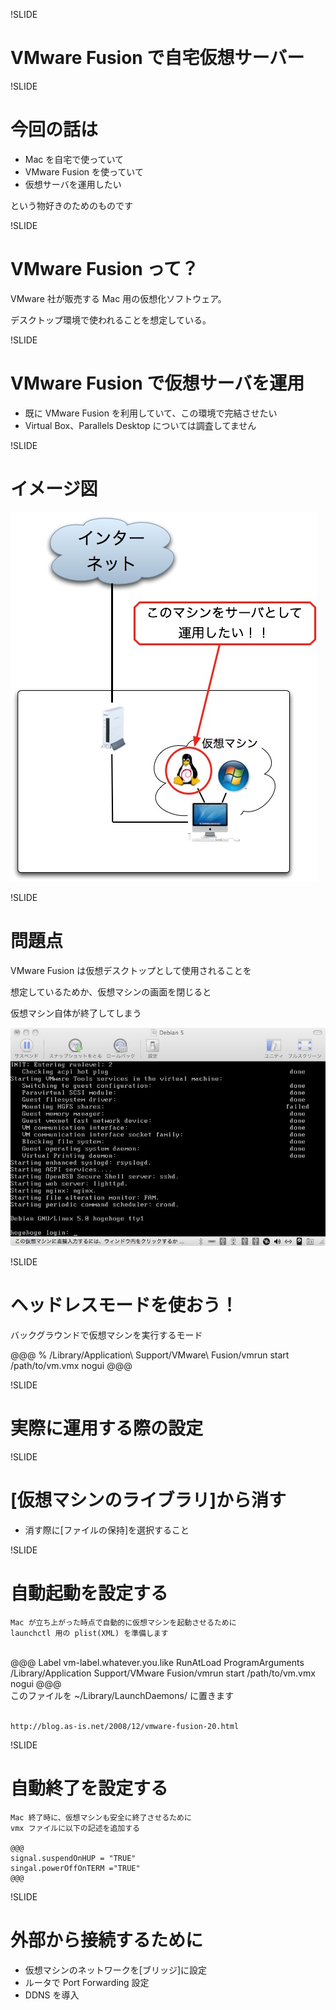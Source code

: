 !SLIDE

# VMware Fusion で自宅仮想サーバー

!SLIDE

# 今回の話は

- Mac を自宅で使っていて
- VMware Fusion を使っていて
- 仮想サーバを運用したい

という物好きのためのものです

!SLIDE

# VMware Fusion って？

VMware 社が販売する Mac 用の仮想化ソフトウェア。

デスクトップ環境で使われることを想定している。

!SLIDE

# VMware Fusion で仮想サーバを運用

- 既に VMware Fusion を利用していて、この環境で完結させたい
- Virtual Box、Parallels Desktop については調査してません

!SLIDE

# イメージ図
  <img src="img/home-lan.jpg"/>

!SLIDE

# 問題点

VMware Fusion は仮想デスクトップとして使用されることを

想定しているためか、仮想マシンの画面を閉じると

仮想マシン自体が終了してしまう

  <img src="img/debian.jpg" />

!SLIDE

# ヘッドレスモードを使おう！

バックグラウンドで仮想マシンを実行するモード

@@@
    % /Library/Application\ Support/VMware\ Fusion/vmrun start \
      /path/to/vm.vmx nogui
@@@

!SLIDE

# 実際に運用する際の設定

!SLIDE

# [仮想マシンのライブラリ]から消す

- 消す際に[ファイルの保持]を選択すること

!SLIDE

# 自動起動を設定する

    Mac が立ち上がった時点で自動的に仮想マシンを起動させるために
    launchctl 用の plist(XML) を準備します

<br />
@@@
    <?xml version="1.0" encoding="UTF-8"?>
    <!DOCTYPE plist PUBLIC "-//Apple Computer//DTD PLIST 1.0//EN"
          "http://www.apple.com/DTDs/PropertyList-1.0.dtd">
     <plist version="1.0">
     <dict>
     <key>Label</key>
     <string>vm-label.whatever.you.like</string>
     <key>RunAtLoad</key>
     <true/>
     <key>ProgramArguments</key>
     <array>
       <string>/Library/Application Support/VMware Fusion/vmrun</string>
       <string>start</string>
       <string>/path/to/vm.vmx</string>
       <string>nogui</string>
     </array>
     </dict>
     </plist>
@@@
<br />
このファイルを ~/Library/LaunchDaemons/ に置きます

<br />
<br />
    
    http://blog.as-is.net/2008/12/vmware-fusion-20.html

!SLIDE

# 自動終了を設定する

    Mac 終了時に、仮想マシンも安全に終了させるために
    vmx ファイルに以下の記述を追加する

    @@@
    signal.suspendOnHUP = "TRUE"
    singal.powerOffOnTERM ="TRUE"
    @@@

!SLIDE

# 外部から接続するために
- 仮想マシンのネットワークを[ブリッジ]に設定
- ルータで Port Forwarding 設定
- DDNS を導入
